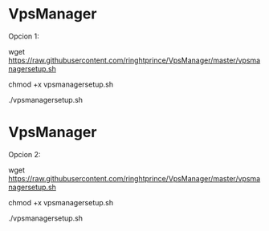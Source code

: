# VpsManager

 Opcion 1:

wget https://raw.githubusercontent.com/ringhtprince/VpsManager/master/vpsmanagersetup.sh 

chmod +x vpsmanagersetup.sh 

./vpsmanagersetup.sh




# VpsManager



 Opcion 2:

wget https://raw.githubusercontent.com/ringhtprince/VpsManager/master/vpsmanagersetup.sh



chmod +x vpsmanagersetup.sh 



./vpsmanagersetup.sh

